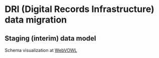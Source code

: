# DRI (Digital Records Infrastructure) data migration

## Staging (interim) data model

Schema visualization at [WebVOWL](https://service.tib.eu/webvowl/#iri=https://raw.githubusercontent.com/nationalarchives/dri-data-migration/refs/heads/main/Ontology.ttl)